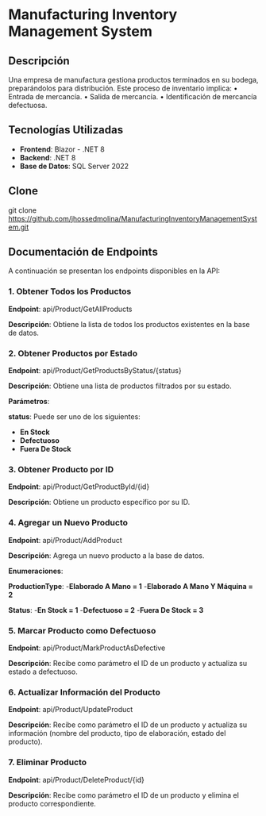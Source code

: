 # Manufacturing Inventory Management System

## Descripción

Una empresa de manufactura gestiona productos terminados en su bodega, preparándolos para distribución. Este proceso de inventario implica:
• Entrada de mercancía.
• Salida de mercancía.
• Identificación de mercancía defectuosa.

## Tecnologías Utilizadas

- **Frontend**: Blazor - .NET 8
- **Backend**: .NET 8
- **Base de Datos**: SQL Server 2022

## Clone

git clone https://github.com/jhossedmolina/ManufacturingInventoryManagementSystem.git

## Documentación de Endpoints

A continuación se presentan los endpoints disponibles en la API:

### 1. Obtener Todos los Productos

**Endpoint**: api/Product/GetAllProducts


**Descripción**: Obtiene la lista de todos los productos existentes en la base de datos.

### 2. Obtener Productos por Estado

**Endpoint**: api/Product/GetProductsByStatus/{status}


**Descripción**: Obtiene una lista de productos filtrados por su estado.


**Parámetros**:


**status**: Puede ser uno de los siguientes:
- **En Stock**
- **Defectuoso**
- **Fuera De Stock**

### 3. Obtener Producto por ID

**Endpoint**: api/Product/GetProductById/{id}


**Descripción**: Obtiene un producto específico por su ID.

### 4. Agregar un Nuevo Producto

**Endpoint**: api/Product/AddProduct


**Descripción**: Agrega un nuevo producto a la base de datos.

**Enumeraciones**:


**ProductionType**:
-**Elaborado A Mano = 1**
-**Elaborado A Mano Y Máquina = 2**


**Status**:
-**En Stock = 1**
-**Defectuoso = 2**
-**Fuera De Stock = 3**

### 5. Marcar Producto como Defectuoso

**Endpoint**: api/Product/MarkProductAsDefective


**Descripción**: Recibe como parámetro el ID de un producto y actualiza su estado a defectuoso.

### 6. Actualizar Información del Producto

**Endpoint**: api/Product/UpdateProduct


**Descripción**: Recibe como parámetro el ID de un producto y actualiza su información (nombre del producto, tipo de elaboración, estado del producto).

### 7. Eliminar Producto

**Endpoint**: api/Product/DeleteProduct/{id}


**Descripción**: Recibe como parámetro el ID de un producto y elimina el producto correspondiente.